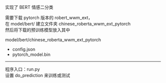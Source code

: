 实现了 BERT 情感二分类  

需要下载 pytorch 版本的 robert_wwm_ext，  
在 model/bert/ 建立文件夹 chinese_roberta_wwm_ext_pytorch  
然后将下载的预训练模型放入其中

model/bert/chinese_roberta_wwm_ext_pytorch

+ config.json
+ pytorch_model.bin  

***

程序入口：run.py   
设置 do_prediction 来训练或测试  



